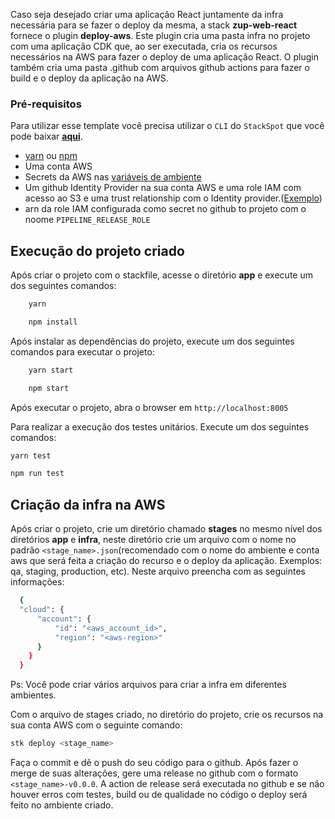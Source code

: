Caso seja desejado criar uma aplicação React juntamente da infra necessária para se fazer o deploy da mesma, a stack **zup-web-react** fornece o plugin **deploy-aws**. Este plugin cria uma pasta infra no projeto com uma aplicação CDK que, ao ser executada, cria os recursos necessários na AWS para fazer o deploy de uma aplicação React. O plugin também cria uma pasta .github com arquivos github actions para fazer o build e o deploy da aplicação na AWS.

### Pré-requisitos

Para utilizar esse template você precisa utilizar o `CLI` do `StackSpot` que você pode baixar [**aqui**](https://stackspot.com.br/).

- [yarn](https://classic.yarnpkg.com/lang/en/docs/install/#mac-stable) ou [npm](https://nodejs.org/en/)
- Uma conta AWS
- Secrets da AWS nas [variáveis de ambiente](https://docs.aws.amazon.com/cli/latest/userguide/cli-configure-envvars.html#envvars-set)
- Um github Identity Provider na sua conta AWS e uma role IAM com acesso ao S3 e uma trust relationship com o Identity provider.([Exemplo](https://github.com/aws-actions/configure-aws-credentials#sample-iam-role-cloudformation-template))
- arn da role IAM configurada como secret no github to projeto com o noome `PIPELINE_RELEASE_ROLE`

## Execução do projeto criado

Após criar o projeto com o stackfile, acesse o diretório **app** e execute um dos seguintes comandos:

```bash
    yarn
```

```bash
    npm install
```

Após instalar as dependências do projeto, execute um dos seguintes comandos para executar o projeto:

```bash
    yarn start
```

```bash
    npm start
```

Após executar o projeto, abra o browser em `http://localhost:8005`

Para realizar a execução dos testes unitários. Execute um dos seguintes comandos:

```bash
yarn test
```

```bash
npm run test
```

## Criação da infra na AWS

Após criar o projeto, crie um diretório chamado **stages** no mesmo nível dos diretórios **app** e **infra**, neste diretório crie um arquivo com o nome no padrão `<stage_name>.json`(recomendado com o nome do ambiente e conta aws que será feita a criação do recurso e o deploy da aplicação. Exemplos: qa, staging, production, etc).
Neste arquivo preencha com as seguintes informações:

```bash
  {
  "cloud": {
      "account": {
          "id": "<aws_account_id>",
          "region": "<aws-region>"
      }
    }
  }
```

Ps: Você pode criar vários arquivos para criar a infra em diferentes ambientes.

Com o arquivo de stages criado, no diretório do projeto, crie os recursos na sua conta AWS com o seguinte comando:

```bash
stk deploy <stage_name>
```

Faça o commit e dê o push do seu código para o github. Após fazer o merge de suas alterações, gere uma release no github com o formato `<stage_name>-v0.0.0`.
A action de release será executada no github e se não houver erros com testes, build ou de qualidade no código o deploy será feito no ambiente criado.
